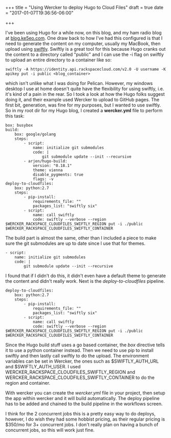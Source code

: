 +++
title = "Using Wercker to deploy Hugo to Cloud Files"
draft = true
date = "2017-01-07T19:36:56-06:00"

+++

I've been using Hugo for a while now, on this blog, and my ham radio blog at [blog.ke5eo.com](http://blog.ke5eo.com).  One draw back to how I've had this configured is that I need to generate the content on my computer, usually my MacBook, then upload using [swiftly](https://github.com/gholt/swiftly).  Swiftly is a great tool for this because Hugo cranks out the content to a directory called "public" and I can use the -i flag on swiftly to upload an entire directory to a container like so:

    swiftly -A https://identity.api.rackspacecloud.com/v2.0 -U username -K apikey put -i public <blog_container>

which isn't unlike what I was doing for Pelican.  However, my windows desktop I use at home doesn't quite have the flexibility for using swiftly, i.e. it's kind of a pain in the rear.  So I took a look at how the Hugo folks suggest doing it, and their example used Wercker to upload to GitHub pages.  The first bit, generation, was fine for my purposes, but I wanted to use swiftly.  So in my root dir for my Hugo blog, I created a **wercker.yml** file to perform this task:

    box: busybox
    build:
        box: google/golang
        steps:
            - script:
                name: initialize git submodules
                code: |
                    git submodule update --init --recursive
            - arjen/hugo-build:
                version: "0.18.1"
                theme: vienna
                disable_pygments: true
                flags: -v
    deploy-to-cloudfiles:
        box: python:2.7
        steps:
            - pip-install:
                requirements_file: ""
                packages_list: "swiftly six"
            - script:
                name: call swiftly
                code: swiftly --verbose --region $WERCKER_RACKSPACE_CLOUDFILES_SWIFTLY_REGION put -i ./public $WERCKER_RACKSPACE_CLOUDFILES_SWIFTLY_CONTAINER 

The build part is almost the same, other than I included a piece to make sure the git submodules are up to date since I use that for themes. 

    - script:
        name: initialize git submodules
        code: |
            git submodule update --init --recursive

I found that if I didn't do this, it didn't even have a default theme to generate the content and didn't really work.  Next is the *deploy-to-cloudfiles* pipeline.

    deploy-to-cloudfiles:
        box: python:2.7
        steps:
            - pip-install:
                requirements_file: ""
                packages_list: "swiftly six"
            - script:
                name: call swiftly
                code: swiftly --verbose --region $WERCKER_RACKSPACE_CLOUDFILES_SWIFTLY_REGION put -i ./public $WERCKER_RACKSPACE_CLOUDFILES_SWIFTLY_CONTAINER    

Since the Hugo build stuff uses a go based container, the *box* directive tells it to use a python container instead.  Then we need to use pip to install swiftly and then lastly call swiftly to do the upload.  The environment variables can be set in Wercker, the ones such as $SWIFTLY_AUTH_URL and $SWIFTLY_AUTH_USER.  I used WERCKER_RACKSPACE_CLOUDFILES_SWIFTLY_REGION and WERCKER_RACKSPACE_CLOUDFILES_SWIFTLY_CONTAINER to do the region and container.  

With wercker you can create the *wercker.yml* file in your project, then setup the app within wercker and it will build automatically.  The deploy pipeline has to be added and chained to the build pipeline in the workflows screen.  

I think for the 2 concurrent jobs this is a pretty easy way to do deploys, however, I do wish they had some hobbist pricing, as their regular pricing is $350/mo for 3+ concurrent jobs.  I don't really plan on having a bunch of concurrent jobs, so this will work just fine.